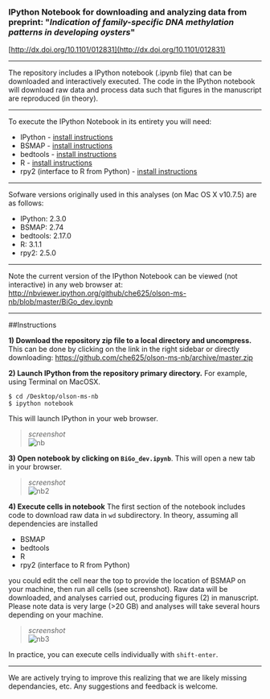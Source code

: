 
### IPython Notebook for downloading and analyzing data from preprint: "_Indication of family-specific DNA methylation patterns in developing oysters_"
[http://dx.doi.org/10.1101/012831](http://dx.doi.org/10.1101/012831)

---

The repository includes a IPython notebook (.ipynb file) that can be downloaded and interactively executed. The code in the IPython notebook will download raw data and process data such that figures in the manuscript are reproduced (in theory). 

---
To execute the IPython Notebook in its entirety you will need:   

* IPython - [install instructions](http://ipython.org/install.html)    
* BSMAP - [install instructions](https://code.google.com/p/bsmap/)   
* bedtools - [install instructions](https://github.com/arq5x/bedtools2/releases/tag/v2.22.0)    
* R - [install instructions](http://www.r-project.org/)  
* rpy2 (interface to R from Python) - [install instructions](http://rpy.sourceforge.net/)  

---
Sofware versions originally used in this analyses (on Mac OS X v10.7.5) are as follows:
* IPython: 2.3.0
* BSMAP: 2.74
* bedtools: 2.17.0
* R: 3.1.1
* rpy2: 2.5.0

---
Note the current version of the IPython Notebook can be viewed (not interactive) in any web browser at: 
<http://nbviewer.ipython.org/github/che625/olson-ms-nb/blob/master/BiGo_dev.ipynb>

----
##Instructions

**1) Download the repository zip file to a local directory and uncompress.** This can be done by clicking on the link in the right sidebar or directly downloading: <https://github.com/che625/olson-ms-nb/archive/master.zip>

**2) Launch IPython from the repository primary directory.** 
For example, using Terminal on MacOSX.


```
$ cd /Desktop/olson-ms-nb
$ ipython notebook

```
This will launch IPython in your web browser.  
   
>_screenshot_    
![nb](http://eagle.fish.washington.edu/cnidarian/skitch/Home_1A41E21F.png)

**3) Open notebook by clicking on `BiGo_dev.ipynb`**. This will open a new tab in your browser.

>_screenshot_  
![nb2](http://eagle.fish.washington.edu/cnidarian/skitch/BiGo_dev_1A41E5C5.png)  



**4) Execute cells in notebook** The first section of the notebook includes code to download raw data in `wd` subdirectory.  In theory, assuming all dependencies are installed

* BSMAP   
* bedtools   
* R   
* rpy2 (interface to R from Python)  

you could edit the cell near the top to provide the location of BSMAP on your machine, then run all cells (see screenshot). Raw data will be downloaded, and analyses carried out, producing figures (2) in manuscript. Please note data is very large (>20 GB) and analyses will take several hours depending on your machine.

>_screenshot_   
![nb3](http://eagle.fish.washington.edu/cnidarian/skitch/BiGo_dev_1A41EC5B.png)

In practice, you can execute cells individually with `shift-enter`.

---

We are actively trying to improve this realizing that we are likely missing dependancies, etc. Any suggestions and feedback is welcome. 

